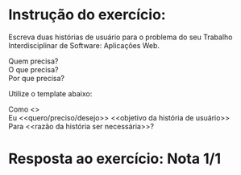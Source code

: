 # Instrução do exercício:

Escreva duas histórias de usuário para o problema do seu Trabalho Interdisciplinar de Software: Aplicações Web.

Quem precisa?  
O que precisa?  
Por que precisa?

Utilize o template abaixo:

Como <<um ator>>  
Eu <<quero/preciso/desejo>> <<objetivo da história de usuário>>  
Para <<razão da história ser necessária>>?

# Resposta ao exercício:                                                                          Nota 1/1

